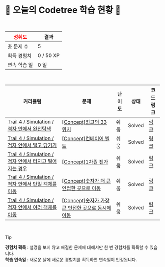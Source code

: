 # 🌲 오늘의 Codetree 학습 현황 🌲

<br />

| <span style="color:red;display:block;text-align:center;"> **성취도**</span> | 결과 |
|---|---|
| 총 문제 수 | 5 |
| 획득 경험치 | 0 / 50 XP |
| 연속 학습 일 | 0 일 |

<br />

|커리큘럼|문제|난이도|상태|코드 링크|
|---|---|---|---|---|
|[Trail 4 / Simulation / 격자 안에서 완전탐색](https://www.codetree.ai/trail-info/intermediate-low/)|[[Concept]최고의 33위치](https://www.codetree.ai/trails/complete/curated-cards/intro-best-place-of-33/)|쉬움|Solved|[링크](https://github.com/whdgur9121/CodeTree_Novice-Low/blob/main/250501/%EC%B5%9C%EA%B3%A0%EC%9D%98%2033%EC%9C%84%EC%B9%98/best-place-of-33.cpp)|
|[Trail 4 / Simulation / 격자 안에서 밀고 당기기](https://www.codetree.ai/trail-info/intermediate-low/)|[[Concept]컨베이어 벨트](https://www.codetree.ai/trails/complete/curated-cards/intro-conveyor-belt/)|쉬움|Solved|[링크](https://github.com/whdgur9121/CodeTree_Novice-Low/blob/main/250501/%EC%BB%A8%EB%B2%A0%EC%9D%B4%EC%96%B4%20%EB%B2%A8%ED%8A%B8/conveyor-belt.cpp)|
|[Trail 4 / Simulation / 격자 안에서 터지고 떨어지는 경우](https://www.codetree.ai/trail-info/intermediate-low/)|[[Concept]1차원 젠가](https://www.codetree.ai/trails/complete/curated-cards/intro-jenga-1d/)|쉬움|Solved|[링크](https://github.com/whdgur9121/CodeTree_Novice-Low/blob/main/250501/1%EC%B0%A8%EC%9B%90%20%EC%A0%A0%EA%B0%80/jenga-1d.cpp)|
|[Trail 4 / Simulation / 격자 안에서 단일 객체를 이동](https://www.codetree.ai/trail-info/intermediate-low/)|[[Concept]숫자가 더 큰 인접한 곳으로 이동](https://www.codetree.ai/trails/complete/curated-cards/intro-move-to-larger-adjacent-cell/)|쉬움|Solved|[링크](https://github.com/whdgur9121/CodeTree_Novice-Low/blob/main/250501/%EC%88%AB%EC%9E%90%EA%B0%80%20%EB%8D%94%20%ED%81%B0%20%EC%9D%B8%EC%A0%91%ED%95%9C%20%EA%B3%B3%EC%9C%BC%EB%A1%9C%20%EC%9D%B4%EB%8F%99/move-to-larger-adjacent-cell.cpp)|
|[Trail 4 / Simulation / 격자 안에서 여러 객체를 이동](https://www.codetree.ai/trail-info/intermediate-low/)|[[Concept]숫자가 가장 큰 인접한 곳으로 동시에 이동](https://www.codetree.ai/trails/complete/curated-cards/intro-move-to-max-adjacent-cell-simultaneously/)|쉬움|Solved|[링크](https://github.com/whdgur9121/CodeTree_Novice-Low/blob/main/250501/%EC%88%AB%EC%9E%90%EA%B0%80%20%EA%B0%80%EC%9E%A5%20%ED%81%B0%20%EC%9D%B8%EC%A0%91%ED%95%9C%20%EA%B3%B3%EC%9C%BC%EB%A1%9C%20%EB%8F%99%EC%8B%9C%EC%97%90%20%EC%9D%B4%EB%8F%99/move-to-max-adjacent-cell-simultaneously.cpp)|


<br />

> [!TIP]
> **경험치 획득** : 설명을 보지 않고 해결한 문제에 대해서만 한 번 경험치를 획득할 수 있습니다.  
> **학습 연속일** : 새로운 날에 새로운 경험치를 획득하면 연속일이 인정됩니다.

